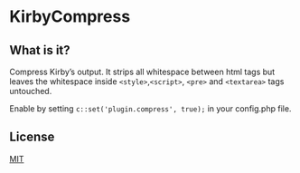 # KirbyCompress

## What is it?

Compress Kirby’s output. It strips all whitespace between html tags but leaves the whitespace inside `<style>`,`<script>`, `<pre>` and `<textarea>` tags untouched.

Enable by setting `c::set('plugin.compress', true);` in your config.php file.

## License

[MIT](license.md)
